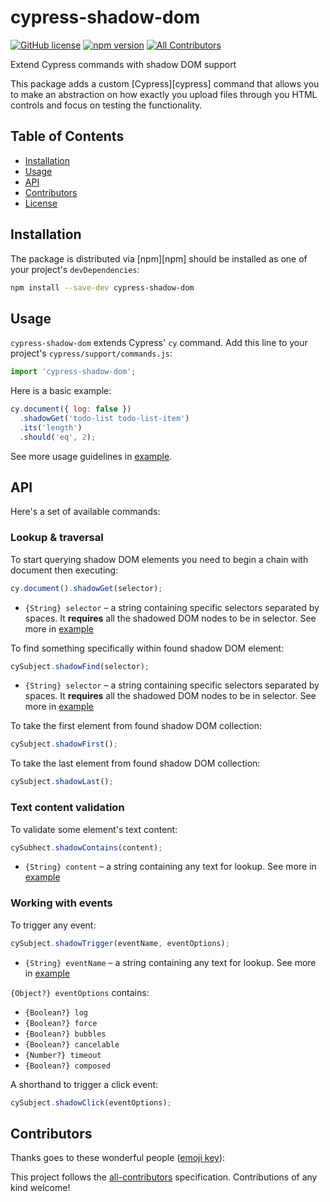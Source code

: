 # cypress-shadow-dom

[![GitHub license](https://img.shields.io/badge/license-MIT-blue.svg)](https://github.com/abramenal/cypress-shadow-dom/blob/master/LICENSE) [![npm version](https://img.shields.io/npm/v/cypress-shadow-dom.svg?style=flat&color=important)](https://www.npmjs.com/package/cypress-shadow-dom) [![All Contributors](https://img.shields.io/badge/all_contributors-0-yellow.svg)](#contributors)

Extend Cypress commands with shadow DOM support

This package adds a custom [Cypress][cypress] command that allows you to make an abstraction on how exactly you upload files through you HTML controls and focus on testing the functionality.

## Table of Contents

- [Installation](#installation)
- [Usage](#usage)
- [API](#api)
- [Contributors](#contributors)
- [License](#license)

## Installation

The package is distributed via [npm][npm] should be installed as one of your project's `devDependencies`:

```bash
npm install --save-dev cypress-shadow-dom
```

## Usage

`cypress-shadow-dom` extends Cypress' `cy` command.
Add this line to your project's `cypress/support/commands.js`:

```javascript
import 'cypress-shadow-dom';
```

Here is a basic example:

```javascript
cy.document({ log: false })
  .shadowGet('todo-list todo-list-item')
  .its('length')
  .should('eq', 2);
```

See more usage guidelines in [example](./example).

## API

Here's a set of available commands:

### Lookup & traversal

To start querying shadow DOM elements you need to begin a chain with document then executing:

```javascript
cy.document().shadowGet(selector);
```

- `{String} selector` – a string containing specific selectors separated by spaces. It **requires** all the shadowed DOM nodes to be in selector. See more in [example](./example)

To find something specifically within found shadow DOM element:

```javascript
cySubject.shadowFind(selector);
```

- `{String} selector` – a string containing specific selectors separated by spaces. It **requires** all the shadowed DOM nodes to be in selector. See more in [example](./example)

To take the first element from found shadow DOM collection:

```javascript
cySubject.shadowFirst();
```

To take the last element from found shadow DOM collection:

```javascript
cySubject.shadowLast();
```

### Text content validation

To validate some element's text content:

```javascript
cySubhect.shadowContains(content);
```

- `{String} content` – a string containing any text for lookup. See more in [example](./example)

### Working with events

To trigger any event:

```javascript
cySubject.shadowTrigger(eventName, eventOptions);
```

- `{String} eventName` – a string containing any text for lookup. See more in [example](./example)

`{Object?} eventOptions` contains:

- `{Boolean?} log`
- `{Boolean?} force`
- `{Boolean?} bubbles`
- `{Boolean?} cancelable`
- `{Number?} timeout`
- `{Boolean?} composed`

A shorthand to trigger a click event:

```javascript
cySubject.shadowClick(eventOptions);
```

## Contributors

Thanks goes to these wonderful people ([emoji key](https://allcontributors.org/docs/en/emoji-key)):

<!-- ALL-CONTRIBUTORS-LIST:START - Do not remove or modify this section -->
<!-- prettier-ignore -->
<!-- ALL-CONTRIBUTORS-LIST:END -->

This project follows the [all-contributors](https://github.com/all-contributors/all-contributors) specification. Contributions of any kind welcome!

```

```
